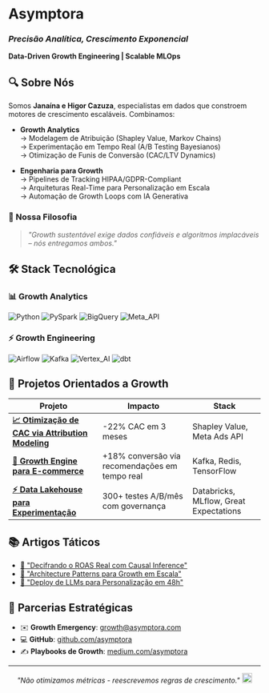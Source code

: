 
# **Asymptora**  
### *Precisão Analítica, Crescimento Exponencial*  
**Data-Driven Growth Engineering | Scalable MLOps**  

## 🔍 Sobre Nós  
Somos **Janaína e Higor Cazuza**, especialistas em dados que constroem motores de crescimento escaláveis. Combinamos:  

- **Growth Analytics**  
  → Modelagem de Atribuição (Shapley Value, Markov Chains)  
  → Experimentação em Tempo Real (A/B Testing Bayesianos)  
  → Otimização de Funis de Conversão (CAC/LTV Dynamics)  

- **Engenharia para Growth**  
  → Pipelines de Tracking HIPAA/GDPR-Compliant  
  → Arquiteturas Real-Time para Personalização em Escala  
  → Automação de Growth Loops com IA Generativa  

### 🎯 Nossa Filosofia  
> *"Growth sustentável exige dados confiáveis e algoritmos implacáveis – nós entregamos ambos."*  

## 🛠 Stack Tecnológica  

### 📊 **Growth Analytics**  
![Python](https://img.shields.io/badge/Python-3776AB?logo=python&logoColor=white)
![PySpark](https://img.shields.io/badge/Spark-E25A1C?logo=apachespark&logoColor=white)
![BigQuery](https://img.shields.io/badge/BigQuery-4285F4?logo=googlecloud&logoColor=white)
![Meta_API](https://img.shields.io/badge/Meta_API-0668E1?logo=meta&logoColor=white)

### ⚡ **Growth Engineering**  
![Airflow](https://img.shields.io/badge/Airflow-017CEE?logo=apacheairflow&logoColor=white)
![Kafka](https://img.shields.io/badge/Kafka-231F20?logo=apachekafka&logoColor=white)
![Vertex_AI](https://img.shields.io/badge/Vertex_AI-FF6F01?logo=googlecloud&logoColor=white)
![dbt](https://img.shields.io/badge/dbt-FF694B?logo=dbt&logoColor=white)

## 🌟 **Projetos Orientados a Growth**  

| Projeto | Impacto | Stack |  
|---------|---------|-------|  
| **[📈 Otimização de CAC via Attribution Modeling](#)** | -22% CAC em 3 meses | Shapley Value, Meta Ads API |  
| **[🤖 Growth Engine para E-commerce](#)** | +18% conversão via recomendações em tempo real | Kafka, Redis, TensorFlow |  
| **[⚡ Data Lakehouse para Experimentação](#)** | 300+ testes A/B/mês com governança | Databricks, MLflow, Great Expectations |  

## 📚 **Artigos Táticos**  
- [📖 "Decifrando o ROAS Real com Causal Inference"](#)  
- [📖 "Architecture Patterns para Growth em Escala"](#)  
- [📖 "Deploy de LLMs para Personalização em 48h"](#)  

## 📩 **Parcerias Estratégicas**  
- ✉️ **Growth Emergency**: [growth@asymptora.com](mailto:growth@asymptora.com)  
- 💻 **GitHub**: [github.com/asymptora](https://github.com/asymptora)  
- ✍️ **Playbooks de Growth**: [medium.com/asymptora](https://medium.com/asymptora)  

---  
<p align="center">
  <em>"Não otimizamos métricas - reescrevemos regras de crescimento."</em>  
  <img src="https://img.icons8.com/ios/50/rocket--v1.png" alt="Growth Rocket" width="20"/>
</p>
